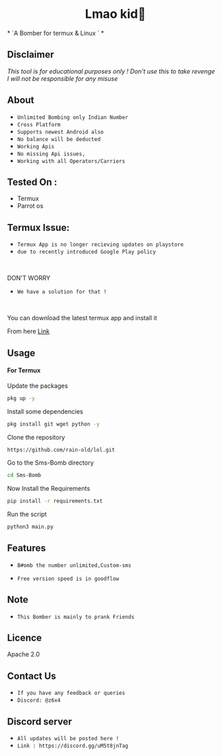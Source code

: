 <h1 align="center">Lmao kid🥵<br>
</h1>
* `A Bomber for termux & Linux ` * 

## Disclaimer
*This tool is for educational purposes only !*
_Don't use this to take revenge_<br />
*I will not be responsible for any misuse*

## About
* `Unlimited Bombing only Indian Number`
* `Cross Platform`
* `Supports newest Android also`
* `No balance will be deducted`
* `Working Apis`
* `No missing Api issues,`
* `Working with all Operators/Carriers`

## Tested On :
<ul>
  <li>Termux</li>
  <li>Parrot os</li>
</ul>

## Termux Issue:
* `Termux App is no longer recieving updates on playstore`
* `due to recently introduced Google Play policy `
<br>

DON'T WORRY
* `We have a solution for that !`
<br>


You can download the latest termux app and install it

From here <a href="https://f-droid.org/repo/com.termux_118.apk">Link</a>

## Usage



#### For Termux

Update the packages
```bash
pkg up -y
```
Install some dependencies
```bash
pkg install git wget python -y
```
Clone the repository
```bash
https://github.com/rain-old/lol.git
```
Go to the Sms-Bomb directory
```bash
cd Sms-Bomb
```
Now Install the Requirements 
```bash
pip install -r requirements.txt
```
Run the script
```bash
python3 main.py
```


## Features
* `B#omb the number unlimited,Custom-sms`

* `Free version speed is in goodflow`


## Note
* `This Bomber is mainly to prank Friends`

## Licence
Apache 2.0


## Contact Us
* `If you have any feedback or queries`
* `Discord: @z6x4`


## Discord server

* `All updates will be posted here !`
* `Link : https://discord.gg/uM5t8jnTag`

